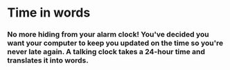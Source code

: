 # Time in words
### No more hiding from your alarm clock! You've decided you want your computer to keep you updated on the time so you're never late again. A talking clock takes a 24-hour time and translates it into words. 